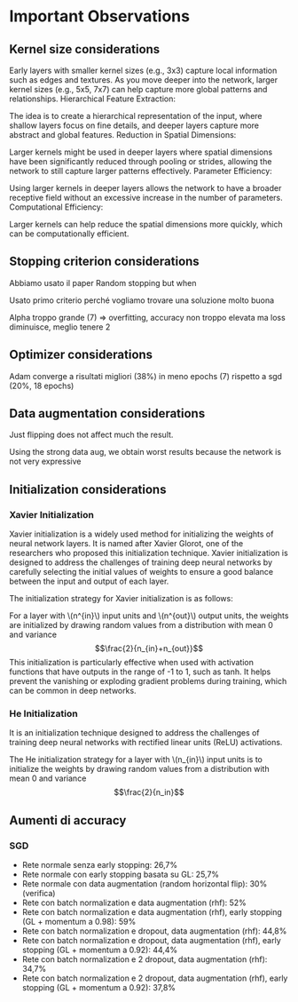 # Important Observations
## Kernel size considerations
Early layers with smaller kernel sizes (e.g., 3x3) capture local information such as edges and textures. As you move deeper into the network, larger kernel sizes (e.g., 5x5, 7x7) can help capture more global patterns and relationships. Hierarchical Feature Extraction:

The idea is to create a hierarchical representation of the input, where shallow layers focus on fine details, and deeper layers capture more abstract and global features. Reduction in Spatial Dimensions:

Larger kernels might be used in deeper layers where spatial dimensions have been significantly reduced through pooling or strides, allowing the network to still capture larger patterns effectively. Parameter Efficiency:

Using larger kernels in deeper layers allows the network to have a broader receptive field without an excessive increase in the number of parameters. Computational Efficiency:

Larger kernels can help reduce the spatial dimensions more quickly, which can be computationally efficient.

## Stopping criterion considerations
Abbiamo usato il paper Random stopping but when

Usato primo criterio perché vogliamo trovare una soluzione molto buona

Alpha troppo grande (7) => overfitting, accuracy non troppo elevata ma loss diminuisce, meglio tenere 2

## Optimizer considerations
Adam converge a risultati migliori (38%) in meno epochs (7) rispetto a sgd (20%, 18 epochs)

## Data augmentation considerations
Just flipping does not affect much the result.

Using the strong data aug, we obtain worst results because the network is not very expressive

## Initialization considerations

### Xavier Initialization
Xavier initialization is a widely used method for initializing the weights of neural network layers. It is named after Xavier Glorot, one of the researchers who proposed this initialization technique. Xavier initialization is designed to address the challenges of training deep neural networks by carefully selecting the initial values of weights to ensure a good balance between the input and output of each layer.

The initialization strategy for Xavier initialization is as follows:

For a layer with \\(n^{in}\\) input units and \\(n^{out}\\) output units, the weights are initialized by drawing random values from a distribution with mean 0 and variance $$\frac{2}{n_{in}+n_{out}}$$
This initialization is particularly effective when used with activation functions that have outputs in the range of -1 to 1, such as tanh. It helps prevent the vanishing or exploding gradient problems during training, which can be common in deep networks.

### He Initialization

 It is an initialization technique designed to address the challenges of training deep neural networks with rectified linear units (ReLU) activations.

 The He initialization strategy for a layer with \\(n_{in}\\) input units is to initialize the weights by drawing random values from a distribution with mean 0 and variance $$\frac{2}{n_in}$$

## Aumenti di accuracy

### SGD
- Rete normale senza early stopping: 26,7%
- Rete normale con early stopping basata su GL: 25,7%
- Rete normale con data augmentation (random horizontal flip): 30% (verifica)
- Rete con batch normalization e data augmentation (rhf): 52%
- Rete con batch normalization e data augmentation (rhf), early stopping (GL + momentum a 0.98): 59%
- Rete con batch normalization e dropout, data augmentation (rhf): 44,8%
- Rete con batch normalization e dropout, data augmentation (rhf), early stopping (GL + momentum a 0.92): 44,4%
- Rete con batch normalization e 2 dropout, data augmentation (rhf): 34,7%
- Rete con batch normalization e 2 dropout, data augmentation (rhf), early stopping (GL + momentum a 0.92): 37,8%
